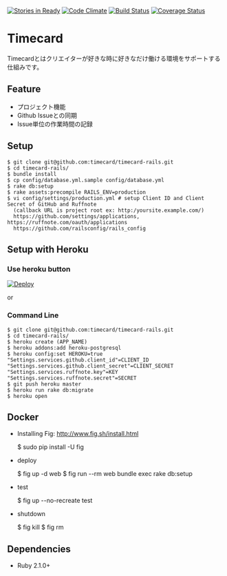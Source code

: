 [![Stories in Ready](https://badge.waffle.io/timecard/timecard-rails.png?label=ready&title=Ready)](https://waffle.io/timecard/timecard-rails)
[![Code Climate](https://codeclimate.com/github/timecard/timecard-rails/badges/gpa.svg)](https://codeclimate.com/github/timecard/timecard-rails)
[![Build Status](https://travis-ci.org/timecard/timecard-rails.svg?branch=master)](https://travis-ci.org/timecard/timecard-rails)
[![Coverage Status](https://coveralls.io/repos/timecard/timecard-rails/badge.png)](https://coveralls.io/r/timecard/timecard-rails)

Timecard
========
Timecardとはクリエイターが好きな時に好きなだけ働ける環境をサポートする仕組みです。

Feature
-------
* プロジェクト機能
* Github Issueとの同期
* Issue単位の作業時間の記録

Setup
-----
    $ git clone git@github.com:timecard/timecard-rails.git
    $ cd timecard-rails/
    $ bundle install
    $ cp config/database.yml.sample config/database.yml
    $ rake db:setup
    $ rake assets:precompile RAILS_ENV=production
    $ vi config/settings/production.yml # setup Client ID and Client Secret of GitHub and Ruffnote
      (callback URL is project root ex: http:/yoursite.example.com/)
      https://github.com/settings/applications, https://ruffnote.com/oauth/applications
      https://github.com/railsconfig/rails_config

Setup with Heroku
-----------------

### Use heroku button

[![Deploy](https://www.herokucdn.com/deploy/button.png)](https://heroku.com/deploy)

or

### Command Line

    $ git clone git@github.com:timecard/timecard-rails.git
    $ cd timecard-rails/
    $ heroku create (APP_NAME)
    $ heroku addons:add heroku-postgresql
    $ heroku config:set HEROKU=true "Settings.services.github.client_id"=CLIENT_ID "Settings.services.github.client_secret"=CLIENT_SECRET "Settings.services.ruffnote.key"=KEY "Settings.services.ruffnote.secret"=SECRET
    $ git push heroku master
    $ heroku run rake db:migrate
    $ heroku open

Docker
------

* Installing Fig: http://www.fig.sh/install.html

    $ sudo pip install -U fig

* deploy

    $ fig up -d web
    $ fig run --rm web bundle exec rake db:setup

* test

    $ fig up --no-recreate test

* shutdown

    $ fig kill
    $ fig rm

Dependencies
------------

* Ruby 2.1.0+
